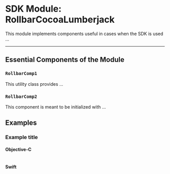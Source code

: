 # SDK Module: RollbarCocoaLumberjack

This module implements components useful in cases when the SDK is used ...

---

## Essential Components of the Module

### `RollbarComp1`

This utility class provides ...

### `RollbarComp2`

This component is meant to be initialized with ...

## Examples

### Example title

#### Objective-C

```Obj-C

```

#### Swift

```Swift

```
